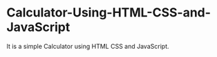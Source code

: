 # Calculator-Using-HTML-CSS-and-JavaScript

It is a simple Calculator using HTML CSS and JavaScript.
